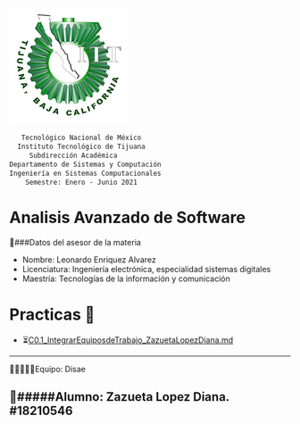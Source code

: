![](https://github.com/ZazuetaDiana/Analisis-Avanzado-de-Software./blob/main/Imagenes/logo_ITT1.png)

       Tecnológico Nacional de México
      Instituto Tecnológico de Tijuana
         Subdirección Académica
    Departamento de Sistemas y Computación
    Ingeniería en Sistemas Computacionales
        Semestre: Enero - Junio 2021
 
# Analisis Avanzado de Software
👔###Datos del asesor de la materia

- Nombre: Leonardo Enriquez Alvarez
- Licenciatura: Ingeniería electrónica, especialidad sistemas digitales
- Maestría: Tecnologías de la información y comunicación

# Practicas 📝

  - ⏳[C0.1_IntegrarEquiposdeTrabajo_ZazuetaLopezDiana.md](U1/C0.1_IntegrarEquiposdeTrabajo_ZazuetaLopezDiana.md)
----
 👩👩🏼👦👦Equipo: Disae
 
 📝#####Alumno: Zazueta Lopez Diana.   #18210546
-----

